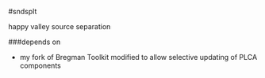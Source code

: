 #sndsplt

happy valley source separation

###depends on
* my fork of Bregman Toolkit modified to allow selective updating of PLCA components
